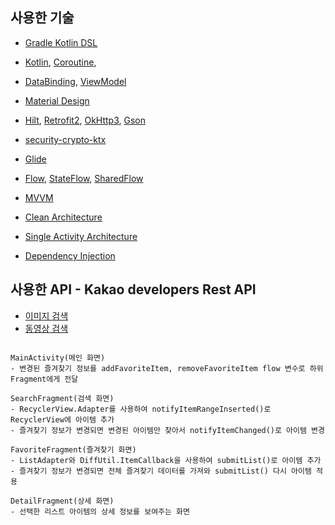 
## 사용한 기술
* [Gradle Kotlin DSL](https://docs.gradle.org/current/userguide/kotlin_dsl.html#kotlin_dsl)
* [Kotlin](https://kotlinlang.org/), [Coroutine](https://kotlinlang.org/docs/coroutines-overview.html), 
* [DataBinding](https://developer.android.com/topic/libraries/data-binding?hl=ko), [ViewModel](https://developer.android.com/topic/libraries/architecture/viewmodel)
* [Material Design](https://m3.material.io/)
* [Hilt](https://dagger.dev/hilt/), [Retrofit2](https://square.github.io/retrofit/), [OkHttp3](https://square.github.io/okhttp/), [Gson](https://github.com/google/gson)
* [security-crypto-ktx](https://developer.android.com/jetpack/androidx/releases/security?hl=ko)
* [Glide](https://github.com/bumptech/glide)
* [Flow](https://kotlinlang.org/docs/flow.html), [StateFlow](https://kotlinlang.org/api/kotlinx.coroutines/kotlinx-coroutines-core/kotlinx.coroutines.flow/-state-flow/), [SharedFlow](https://kotlinlang.org/api/kotlinx.coroutines/kotlinx-coroutines-core/kotlinx.coroutines.flow/-shared-flow/)

* [MVVM](https://ko.wikipedia.org/wiki/%EB%AA%A8%EB%8D%B8-%EB%B7%B0-%EB%B7%B0%EB%AA%A8%EB%8D%B8)
* [Clean Architecture](https://blog.cleancoder.com/uncle-bob/2012/08/13/the-clean-architecture.html)
* [Single Activity Architecture](https://www.youtube.com/watch?v=2k8x8V77CrU)
* [Dependency Injection](https://developer.android.com/training/dependency-injection)

## 사용한 API - Kakao developers Rest API 
* [이미지 검색](https://developers.kakao.com/docs/latest/ko/daum-search/dev-guide#search-image)
* [동영상 검색](https://developers.kakao.com/docs/latest/ko/daum-search/dev-guide#search-video)

```

MainActivity(메인 화면)
- 변경된 즐겨찾기 정보를 addFavoriteItem, removeFavoriteItem flow 변수로 하위 Fragment에게 전달

SearchFragment(검색 화면)
- RecyclerView.Adapter를 사용하여 notifyItemRangeInserted()로 RecyclerView에 아이템 추가
- 즐겨찾기 정보가 변경되면 변경된 아이템만 찾아서 notifyItemChanged()로 아이템 변경

FavoriteFragment(즐겨찾기 화면)
- ListAdapter와 DiffUtil.ItemCallback을 사용하여 submitList()로 아이템 추가
- 즐겨찾기 정보가 변경되면 전체 즐겨찾기 데이터를 가져와 submitList() 다시 아이템 적용

DetailFragment(상세 화면)
- 선택한 리스트 아이템의 상세 정보를 보여주는 화면


```
